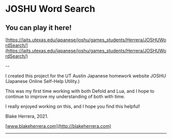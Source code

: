 # JOSHU Word Search

## You can play it here!
[https://laits.utexas.edu/japanese/joshu/games_students/Herrera/JOSHUWordSearch/](https://laits.utexas.edu/japanese/joshu/games_students/Herrera/JOSHUWordSearch/)

--

I created this project for the UT Austin Japanese homework website JOSHU (Japanese Online Self-Help Utility.)

This was my first time working with both Defold and Lua, and I hope to continue to improve my understanding of both with time.

I really enjoyed working on this, and I hope you find this helpful!

Blake Herrera, 2021.

[www.blakeherrera.com](http://blakeherrera.com)

---
